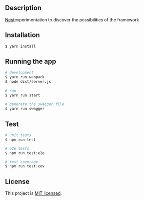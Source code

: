 ## Description

[Nest](https://github.com/nestjs/nest)experimentation to discover the possibilities of the framework

## Installation

```bash
$ yarn install
```

## Running the app

```bash
# development
$ yarn run webpack
$ node dist/server.js
  
# run
$ yarn run start
  
# generate the swagger file
$ yarn run swagger

```

## Test

```bash
# unit tests
$ npm run test

# e2e tests
$ npm run test:e2e

# test coverage
$ npm run test:cov
```

## License

  This project is [MIT licensed](LICENSE).
